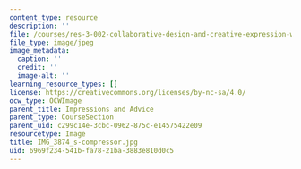 ```yaml
---
content_type: resource
description: ''
file: /courses/res-3-002-collaborative-design-and-creative-expression-with-arduino-microcontrollers-january-iap-2017/6969f234541bfa7821ba3883e810d0c5_IMG_3874_s-compressor.jpg
file_type: image/jpeg
image_metadata:
  caption: ''
  credit: ''
  image-alt: ''
learning_resource_types: []
license: https://creativecommons.org/licenses/by-nc-sa/4.0/
ocw_type: OCWImage
parent_title: Impressions and Advice
parent_type: CourseSection
parent_uid: c299c14e-3cbc-0962-875c-e14575422e09
resourcetype: Image
title: IMG_3874_s-compressor.jpg
uid: 6969f234-541b-fa78-21ba-3883e810d0c5
---
```

